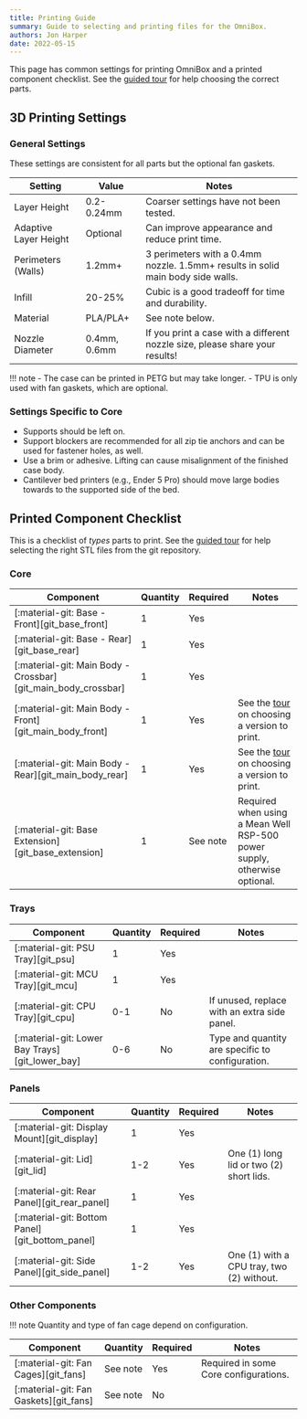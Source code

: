 ```yaml
---
title: Printing Guide
summary: Guide to selecting and printing files for the OmniBox.
authors: Jon Harper
date: 2022-05-15
---
```


This page has common settings for printing OmniBox and a printed component checklist. See the [guided tour][tour] for help choosing the correct parts.

## 3D Printing Settings

### General Settings

These settings are consistent for all parts but the optional fan gaskets.

| Setting            | Value       | Notes |
|--------------------|-------------|------|
| Layer Height       | 0.2-0.24mm  | Coarser settings have not been tested. |
| Adaptive Layer Height | Optional | Can improve appearance and reduce print time.    |
| Perimeters (Walls) | 1.2mm+      | 3 perimeters with a 0.4mm nozzle. 1.5mm+ results in solid main body side walls. |
| Infill             | 20-25%      | Cubic is a good tradeoff for time and durability. |
| Material           | PLA/PLA+    | See note below. |
| Nozzle Diameter    | 0.4mm, 0.6mm | If you print a case with a different nozzle size, please share your results! |

!!! note
    - The case can be printed in PETG but may take longer.
    - TPU is only used with fan gaskets, which are optional.

### Settings Specific to Core

- Supports should be left on.
- Support blockers are recommended for all zip tie anchors and can be used for fastener holes, as well.
- Use a brim or adhesive. Lifting can cause misalignment of the finished case body.
- Cantilever bed printers (e.g., Ender 5 Pro) should move large bodies towards to the supported side of the bed.

## Printed Component Checklist

This is a checklist of *types* parts to print. See the [guided tour][tour] for help selecting the right STL files from the git repository.

### Core

| Component                                                        | Quantity | Required | Notes  |
|------------------------------------------------------------------|----------|----------|--------|
| [:material-git: Base - Front][git_base_front]                    | 1        | Yes      |        |
| [:material-git: Base - Rear][git_base_rear]                      | 1        | Yes      |        |
| [:material-git: Main Body - Crossbar][git_main_body_crossbar]    | 1        | Yes      |        |
| [:material-git: Main Body - Front][git_main_body_front]          | 1        | Yes      | See the [tour][tour] on choosing a version to print. |
| [:material-git: Main Body - Rear][git_main_body_rear]            | 1        | Yes      | See the [tour][tour] on choosing a version to print. |
| [:material-git: Base Extension][git_base_extension]              | 1        | See note | Required when using a Mean Well RSP-500 power supply, otherwise optional. |

### Trays

| Component                                       | Quantity | Required | Notes  |
|-------------------------------------------------|----------|----------|--------|
| [:material-git: PSU Tray][git_psu]              | 1        | Yes      |        |
| [:material-git: MCU Tray][git_mcu]              | 1        | Yes      |        |
| [:material-git: CPU Tray][git_cpu]              | 0-1      | No       | If unused, replace with an extra side panel. |
| [:material-git: Lower Bay Trays][git_lower_bay] | 0-6      | No       | Type and quantity are specific to configuration. |

### Panels

| Component                                       | Quantity | Required | Notes  |
|-------------------------------------------------|----------|----------|--------|
| [:material-git: Display Mount][git_display]     | 1        | Yes      |       |
| [:material-git: Lid][git_lid]                   | 1-2      | Yes      | One (1) long lid or two (2) short lids. |
| [:material-git: Rear Panel][git_rear_panel]     | 1        | Yes      |       |
| [:material-git: Bottom Panel][git_bottom_panel] | 1        | Yes      |       |
| [:material-git: Side Panel][git_side_panel]     | 1-2      | Yes      | One (1) with a CPU tray, two (2) without. |

### Other Components

!!! note
    Quantity and type of fan cage depend on configuration.

| Component                                       | Quantity | Required | Notes  |
|-------------------------------------------------|----------|----------|--------|
| [:material-git: Fan Cages][git_fans]            | See note | Yes      | Required in some Core configurations. |
| [:material-git: Fan Gaskets][git_fans]          | See note | No       |        |

[tour]: tour.md "Visual Guided Tour"